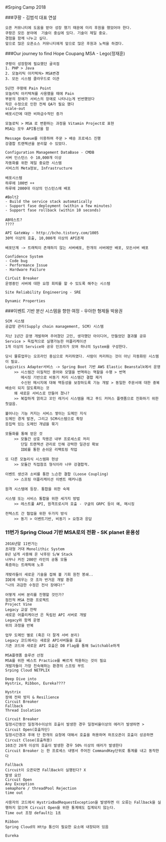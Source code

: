 #Srping Camp 2018

###쿠팡 - 김범석 대표 연설

    오픈 커뮤니티에 도움을 받아 성장 했기 때문에 미리 후원을 했었어야 한다.
    쿠팡은 모든 분야에  기술이 중심에 있다. 기술이 제일 중요.    
    경험을 함께 나누고 싶다.
    앞으로 많은 오픈소스 커뮤니티에게 앞으로 많은 후원과 노력을 하겠다.
    
###Our journey to find Hope Coupang MSA - Lego(정재훈)
    
    쿠팡이 성장함에 필요했던 굴곡점
    1. PHP > Java 
    2. 모놀리틱 아키텍쳐> MSA변경
    3. 모든 시스템 클라우드로 이관
     
    5년전 쿠팡에 Pain Point
    모놀리틱 아키텍쳐를 사용했을 때에 Pain
    부분의 장애가 서비스의 장애로 나타나는게 빈번했었다
    작은 수정으로 인한 전체 QA가 필요 했다
    scale-out
    배포시간에 대한 비하급수적인 증가
    
    모놀로틱 > MSA 로 변환하는 과정을 Vitamin Project로 표현
    MSA는 모두 API통신을 함 
     
    Message Queue를 이용하여 주문 > 배송 프로세스 진행
    강결합 트랜젝션을 분리할 수 있었다.
     
    Configuration Management DataBase - CMDB
    서버 인스턴스 수 10,000개 이상
    자동화를 위한 제일 중요한 시스템
    서비스의 Meta정보, Infrastructure
    
    배포시스템 
    하루에 100번 ++
    하루에 2000대 이상의 인스턴스에 배포
     
    #Bolt2 
    - Build the service stack automatically
    - Support fase deployment (within a few minutes)
    - Support fase rollback (within 10 seconds)
     
    AB테스트?
    ????
     
    API GateWay - http://bcho.tistory.com/1005
    30억 이상의 호출, 10,000개 이상의 API존재
     
    배포단계 -> 트래픽이 존재하지 않는 서버배포, 한개의 서버에만 배포, 모든서버 배포
     
    Confidence System
    - Code bug
    - Performance Issue
    - Hardware Failure
    
    CirCuit Breaker
    운영중인 서버에 대한 요청 회피를 할 수 있도록 해주는 시스템
     
    Site Reliability Engineering - SRE
    
    Dynamic Properties
     
###이벤트 기반 분산 시스템을 향한 여정 - 우아한 형제들 박용권

    SCM 시스템
    공급망 관리(Supply chain management, SCM) 시스템
    
    지난 1년간 운영 개발하며 주어졌던 고민, 생각했던 아이디어, 만들었던 결과물 공유
    Service > 독립적으로 실행가능한 어플리케이션
    1개 이상의 Service와 공유 인프라가 모여 하나의 System을 구성한다.
     
    당시 물류업무는 오프라인 중심으로 처리하였다. 사람이 처리하는 것이 아닌 자동화된 시스템이 필요.
    Logistics Adapter서비스 -> Spring Boot 기반 AWS Elastic Beanstalk에서 운영
        >> 시스템간 이질적인 용어와 모델을 번역하는 역할을 수행 > 번역
           메시징 기반으로 비동기 처리 시스템간 결합 제거
           수신된 메시지에 대해 멱등성을 보장하도록 기능 개발 > 동일한 주문서에 대한 중복배송이 되지 않도록하는 것
        왜 새로운 서비스로 만들어 졌나?
        >> 복잡하게 얽히고 꼬인 레거시 시스템을 깨고 푸드 커머스 플랫폼으로 진화하기 위한 첫걸음.
        
    불어나는 기능 커지는 서비스 쌓이는 도메인 지식
    도메인 경게 발견, 그리고 SCM시스템으로 확장
    응집력 있는 도메인 개념을 묶기
    
    모듈화를 통해 얻은 것
        >> 모듈간 상호 작용은 내부 프로세스로 처리
           단일 트랜잭션 관리로 인해 강력한 일관성 확보
           IDE를 통한 손쉬운 리팩토링 작업
            
    또 다른 모놀리식 시스템화 현상
        >> 모듈간 직접참조 형식이라 너무 강결합적.
         
    이벤트 생산과 소비를 통한 느슨한 결합 (Loose Coupling)
        >> 스프링 어플리케이션 이벤트 매커니즘
     
    원격 시스템에 등장. 통합을 위한 숙제
      
    시스템 또는 서비스 통합을 위한 세가지 방법
        >> 레스트풀 API, 원격프로시저 호출 - 구글의 GRPC 등이 예, 메시징
         
    컨텍스트 간 협업을 위한 두가지 방식
        >> 동기 > 이벤트기반, 비동기 > 요청과 응답

### 11번가 Spring Cloud 기반 MSA로의 전환 - SK planet 윤용성
    
    2016년말 11번가는
    초대형 거대 Monolithic System
    8년 넘게 사용해 온 낙후된 S/W Stack
    너무나 커진 200만 라인의 공통 모듈
    폭증하는 트래픽에 노후
     
    개밪라들이 새로운 기술을 접해 볼 기회 원천 봉쇄..
    IDE에 띄우는 것 조차 번거운 개발 환경
    "나의 과감한 수정은 전사 장애다!"
     
    어떻게 서버 분리를 진행할 것인가?
    점진적 MSA 전환 프로젝트
    Project Vine 
    Legacy 교살 전략
    새로운 어플리케이션 은 독립된 API 서버로 개발
    Legacy와 함께 운영
    위의 과정을 반복
     
    업무 도메인 별로 (혹은 더 잘게 서버 분리)
    Legacy 코드에서는 새로운 API서버들을 호출
    기존 코드와 새로운 API 호출은 DB Flag를 통해 Switchable하게
     
    MSA플랫폼 솔루션 선정
    MSA를 위한 베스트 Practice를 빠르게 적용하는 것이 필요
    개발자들이 가장 친숙해하는 환경의 스프링 부트
    Srping Cloud NETPLIX
     
    Deep Dive into
    Hystrix, Ribbon, Eureka????
     
    Hystrix
    장애 전파 방지 & Resilience
    Circuit Breaker
    Fallback
    Thread Isolation
     
    Circuit Breaker
    일정시간동안 일정개수이상의 호출이 발생한 경우 일정비율이상의 에러가 발생하면 > Circuit Open(호출차단)
    일정시간경과 후에 단 한개의 요청에 대해서 호출을 허용하며 하프오픈이 호출이 성공하면 Circuit Close(호출허용)
    10초간 20개 이상의 호출이 발생한 경우 50% 이상의 에러가 발생한다
    Circuit Breaker 는 한 프로세스 내엥서 주어진 CommandKey단위로 통계를 내고 동작한다
     
    Fallback
    Circuit이 오픈되면 FallBack이 실행된다? X
    발생 요인
    Circuit Open
    Any Exception
    semaphore / threadPool Rejection
    time out
     
    사용자의 코드에서 HystrixBadRequestException을 발생하면 이 오류는 Fallback을 실행하지 않으며 Circuit Open을 위한 통계에도 집계되지 않는다. 
    Time out 조정 default는 1초
    
    Ribbon
    Spring Cloud의 Http 통신이 필요한 요소에 내장되어 있음
    
    Eureka
    
